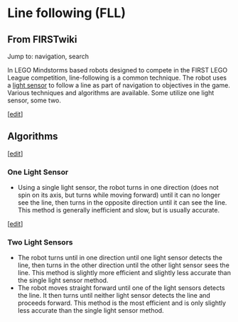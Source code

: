 # Line following (FLL)

## From FIRSTwiki

Jump to: navigation, search

In LEGO Mindstorms based robots designed to compete in the FIRST LEGO League competition, line-following is a common technique. The robot uses a [light sensor](/index.php?title=Light_sensor&action=edit "Light sensor") to follow a line as part of navigation to objectives in the game. Various techniques and algorithms are available. Some utilize one light sensor, some two.

[[edit](/index.php?title=Line_following_%28FLL%29&action=edit&section=1 "Edit
section: Algorithms")]

## Algorithms

[[edit](/index.php?title=Line_following_%28FLL%29&action=edit&section=2 "Edit
section: One Light Sensor")]

### One Light Sensor

- Using a single light sensor, the robot turns in one direction (does not spin on its axis, but turns while moving forward) until it can no longer see the line, then turns in the opposite direction until it can see the line. This method is generally inefficient and slow, but is usually accurate.

[[edit](/index.php?title=Line_following_%28FLL%29&action=edit&section=3 "Edit
section: Two Light Sensors")]

### Two Light Sensors

- The robot turns until in one direction until one light sensor detects the line, then turns in the other direction until the other light sensor sees the line. This method is slightly more efficient and slightly less accurate than the single light sensor method.
- The robot moves straight forward until one of the light sensors detects the line. It then turns until neither light sensor detects the line and proceeds forward. This method is the most efficient and is only slightly less accurate than the single light sensor method.
